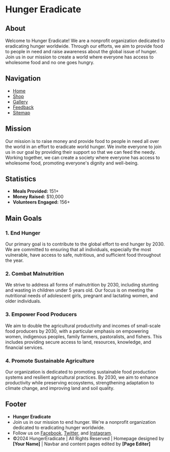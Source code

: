 # Hunger Eradicate

## About
Welcome to Hunger Eradicate! We are a nonprofit organization dedicated to eradicating hunger worldwide. Through our efforts, we aim to provide food to people in need and raise awareness about the global issue of hunger. Join us in our mission to create a world where everyone has access to wholesome food and no one goes hungry.

## Navigation
- [Home](index.html)
- [Shop](Cw_shop.html)
- [Gallery](Gallery.html)
- [Feedback](feedback.html)
- [Sitemap](sitemap.html)

## Mission
Our mission is to raise money and provide food to people in need all over the world in an effort to eradicate world hunger. We invite everyone to join us in our goal by providing their support so that we can feed the needy. Working together, we can create a society where everyone has access to wholesome food, promoting everyone's dignity and well-being.

## Statistics
- **Meals Provided:** 151+
- **Money Raised:** $10,000
- **Volunteers Engaged:** 156+

## Main Goals
### 1. End Hunger
Our primary goal is to contribute to the global effort to end hunger by 2030. We are committed to ensuring that all individuals, especially the most vulnerable, have access to safe, nutritious, and sufficient food throughout the year.

### 2. Combat Malnutrition
We strive to address all forms of malnutrition by 2030, including stunting and wasting in children under 5 years old. Our focus is on meeting the nutritional needs of adolescent girls, pregnant and lactating women, and older individuals.

### 3. Empower Food Producers
We aim to double the agricultural productivity and incomes of small-scale food producers by 2030, with a particular emphasis on empowering women, indigenous peoples, family farmers, pastoralists, and fishers. This includes providing secure access to land, resources, knowledge, and financial services.

### 4. Promote Sustainable Agriculture
Our organization is dedicated to promoting sustainable food production systems and resilient agricultural practices. By 2030, we aim to enhance productivity while preserving ecosystems, strengthening adaptation to climate change, and improving land and soil quality.

## Footer
- **Hunger Eradicate**
- Join us in our mission to end hunger. We're a nonprofit organization dedicated to eradicating hunger worldwide.
- Follow us on [Facebook](#), [Twitter](#), and [Instagram](#).
- &copy;2024 HungerEradicate | All Rights Reserved | Homepage designed by **[Your Name]** | Navbar and content pages edited by **[Page Editer]**

